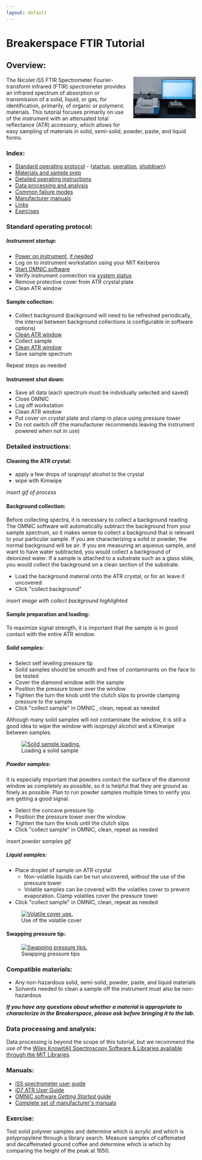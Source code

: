 ```yaml
---
layout: default
---
```

# Breakerspace FTIR Tutorial

## Overview:

<img src="../assets/img/ftir.JPG" alt="FTIR spectrometer" style="width:33%; float:right; margin-left:10px; margin-bottom:1.4em;">
The Nicolet iS5 FTIR Spectrometer Fourier-transform infrared (FTIR) spectrometer provides an infrared spectrum of absorption or transmission of a solid, liquid, or gas, for identification, primarily, of organic or polymeric materials. This tutorial focuses primarily on use of the instrument with an attenuated total reflectance (ATR) accessory, which allows for easy sampling of materials in solid, semi-solid, powder, paste, and liquid forms. 
<div style="clear:both;"></div>

### Index:

* [Standard operating protocol](#sop) - ([startup](#startup), [operation](#operation), [shutdown](#shutdown))
* [Materials and sample prep](#materials)
* [Detailed operating instructions](#details)
* [Data processing and analysis](#data)
* [Common failure modes](#failures)
* [Manufacturer manuals](#manuals)
* [Links](#links)
* [Exercises](#exercises)

<a name="sop"></a>
### Standard operating protocol:

<a name="startup"></a> 
##### Instrument startup:

* [Power on instrument](../assets/img/tutorials/ftir/ftir-switch.JPG), [if needed](../assets/img/tutorials/ftir/ftir-power.JPG)
* Log on to instrument workstation using your MIT Kerberos
* [Start OMNIC software](../assets/img/tutorials/ftir/ftir-desktop.JPG)
* Verify instrument connection via [system status](../assets/img/tutorials/ftir/omnic-status.PNG)
* Remove protective cover from ATR crystal plate
* Clean ATR window

#### <a name="sample"></a> Sample collection:

* Collect background (background will need to be refreshed periodically, the interval between background collections is configurable in software options)
* [Clean ATR window](#crystal)
* Collect sample
* [Clean ATR window](#crystal)
* Save sample spectrum  

Repeat steps as needed

#### <a name="shutdown"></a> Instrument shut down:

* Save all data (each spectrum must be indvidually selected and saved)
* Close OMNIC
* Log off workstation
* Clean ATR window
* Put cover on crystal plate and clamp in place using pressure tower
* Do not switch off (the manufacturer recommends leaving the instrument powered when not in use)

### <a name="instructions"></a> Detailed instructions:

#### <a name="crystal"></a> Cleaning the ATR crystal:

* apply a few drops of isopropyl alcohol to the crystal
* wipe with Kimwipe

_insert gif of process_

#### <a name="background"></a> Background collection:

Before collecting spectra, it is necessary to collect a background reading. The OMNIC software will automatically subtract the background from your sample spectrum, so it makes sense to collect a background that is relevant to your particular sample. If you are characterizing a solid or powder, the normal background will be air. If you are measuring an aqueous sample, and want to have water subtracted, you would collect a background of deionized water. If a sample is attached to a substrate such as a glass slide, you would collect the background on a clean section of the substrate. 

* Load the background material onto the ATR crystal, or for air leave it uncovered
* Click "collect background"

_insert image with collect background highlighted_

#### <a name="sample-prep"></a> Sample preparation and loading:

To maximize signal strength, it is important that the sample is in good contact with the entire ATR window. 

##### Solid samples:

* Select self leveling pressure tip
* Solid samples should be smooth and free of contaminants on the face to be tested
* Cover the diamond window with the sample
* Position the pressure tower over the window
* Tighten the turn the knob until the clutch slips to provide clamping pressure to the sample 
* Click "collect sample" in OMNIC , clean, repeat as needed

Although many solid samples will not contaminate the window, it is still a good idea to wipe the window with isopropyl alcohol and a Kimwipe between samples.

<figure>
  <a href="../assets/img/tutorials/ftir/sample-load.GIF" target="_parent"><img src="../assets/img/tutorials/ftir/sample-load.GIF" alt="Solid sample loading." style="width:32%;"></a>
  <figcaption> Loading a solid sample</figcaption>
</figure>

##### Powder samples:

It is especially important that powders contact the surface of the diamond window as completely as possible, so it is helpful that they are ground as finely as possible. Plan to run powder samples multiple times to verify you are getting a good signal.

* Select the concave pressure tip
* Position the pressure tower over the window
* Tighten the turn the knob until the clutch slips
* Click "collect sample" in OMNIC, clean, repeat as needed

_insert powder samples gif_

##### Liquid samples:

* Place droplet of sample on ATR crystal
  * Non-volatile liquids can be run uncovered, without the use of the pressure tower
  * Volatile samples can be covered with the volatiles cover to prevent evaporation. Clamp volatiles cover the pressure tower
* Click "collect sample" in OMNIC, clean, repeat as needed

<figure>
  <a href="../assets/img/tutorials/ftir/volatile-cover.GIF" target="_parent"><img src="../assets/img/tutorials/ftir/volatile-cover.GIF" alt="Volatile cover use." style="width:32%;"></a>
  <figcaption> Use of the volatile cover </figcaption>
</figure>

#### Swapping pressure tip:

<figure>
  <a href="../assets/img/tutorials/ftir/pressure-tip.GIF" target="_parent"><img src="../assets/img/tutorials/ftir/pressure-tip.GIF" alt="Swapping pressure tips." style="width:32%;"></a>
  <figcaption> Swapping pressure tips</figcaption>
</figure>

### <a name="materials"></a> Compatible materials:

* Any non-hazardous solid, semi-solid, powder, paste, and liquid materials
* Solvents needed to clean a sample off the instrument must also be non-hazardous 

_**If you have any questions about whether a material is appropriate to characterize in the Breakerspace, please ask before bringing it to the lab.**_


### <a name="analysis"></a> Data processing and analysis:

Data processing is beyond the scope of this tutorial, but we recommend the use of the [Wiley KnowItAll Spectroscopy Software & Libraries available through the MIT Libraries](https://libguides.mit.edu/knowitall).

### <a name="manuals"></a> Manuals:

* [iS5 spectrometer user guide](https://www.dropbox.com/scl/fi/rfba0x3swuhi4affsytv6/2638_iS5-UG.pdf?rlkey=mnjpwg72rbau8dsaw8jwg9flk&dl=0)
* [iD7 ATR User Guide](https://www.dropbox.com/scl/fi/j24msyzbfpqahhk66z5y8/3021_-iD7_UG.pdf?rlkey=xf1sw5yoydqomsmcs1hxhrf5y&dl=0)
* [OMNIC software _Getting Started_ guide](https://www.dropbox.com/scl/fi/nhx1fk2ov5fpkz4og1guf/2640_OMNIC_GS.pdf?rlkey=93wld38wdscvv94o177jylilu&dl=0)
* [Complete set of manufacturer's manuals](https://www.dropbox.com/scl/fo/n0zv4090ncohz1yd53zyp/AEk8_3vo2JuCcHDSDBEEjck?rlkey=haqbguq12kbmh8fi7jmi8wzvg&dl=0)

### <a name="exercise"></a> Exercise:

Test solid polymer samples and determine which is acrylic and which is polypropylene through a library search. Measure samples of caffeinated and decaffeinated ground coffee and determine which is which by comparing the height of the peak at 1650.


